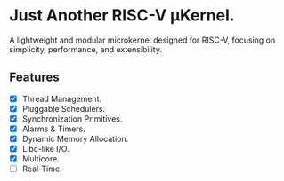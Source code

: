 # Just Another RISC-V µKernel. 
A lightweight and modular microkernel designed for RISC-V, focusing on simplicity, performance, and extensibility.
## Features
* [x] Thread Management.
* [X] Pluggable Schedulers.
* [X] Synchronization Primitives.
* [X] Alarms & Timers. 
* [x] Dynamic Memory Allocation.
* [X] Libc-like I/O.
* [X] Multicore.
* [ ] Real-Time.
